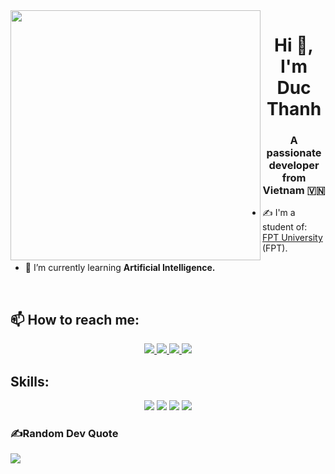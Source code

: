 
<img align="left" width="400" src="https://github.githubassets.com/images/modules/profile/profile-first-repo.svg">
<h1 align="center">Hi 👋, I'm Duc Thanh</h1>
<p align="center">
  <h3 align="center">A passionate developer from Vietnam 🇻🇳 </h3>
</p>


- ✍ I'm a student of: [FPT University](https://daihoc.fpt.edu.vn/) (FPT).

- 🌱 I’m currently learning **Artificial Intelligence.**

<br />

## 📫 How to reach me:

<p align="center">
  <a href="https://www.linkedin.com/in/bui-duc-thanh-925980224/" target="_blank">
    <img src="https://img.icons8.com/fluent/48/000000/linkedin.png"/>
  </a>
  <a href="https://www.facebook.com/ducthanh1730" alt="Facebook">
    <img src="https://img.icons8.com/fluent/48/000000/facebook-new.png" target="_blank" />
  </a> 
  <a href="https://github.com/buiducthanh22" alt="Github">
    <img src="https://img.icons8.com/fluent/48/000000/github.png"/>
  </a> 
  <a href="mailto:buiducthanh1593@gmail.com" alt="Email">
    <img src="https://img.icons8.com/fluent/48/000000/mailing.png"/>
  </a>
</p>

## Skills:
<p align="center">
  <img src="https://img.icons8.com/color/48/null/python--v1.png"/>
  <img src="https://img.icons8.com/fluency/48/null/my-sql.png"/>
  <img src="https://img.icons8.com/color/48/null/pycharm.png"/>
  <img src="https://img.icons8.com/fluency/48/null/anaconda--v2.png"/>
</p>


### ✍️Random Dev Quote
![](https://quotes-github-readme.vercel.app/api?type=horizontal&theme=radical)




